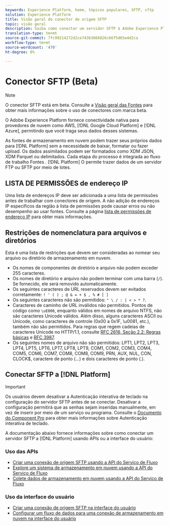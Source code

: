 ```yaml
---
keywords: Experience Platform, home, tópicos populares, SFTP, sftp
solution: Experience Platform
title: Visão geral do conector de origem SFTP
topic: visão geral
description: Saiba como conectar um servidor SFTP à Adobe Experience Platform usando APIs ou a interface do usuário.
translation-type: tm+mt
source-git-commit: 7fc99214272d2ce743b3666826c66f5d65e4d2ca
workflow-type: tm+mt
source-wordcount: '470'
ht-degree: 0%

---
```



# Conector SFTP (Beta)

>[!NOTE]
>
>O conector SFTP está em beta. Consulte a [Visão geral das Fontes](../../home.md#terms-and-conditions) para obter mais informações sobre o uso de conectores com marca beta.

O Adobe Experience Platform fornece conectividade nativa para provedores de nuvem como AWS, [!DNL Google Cloud Platform] e [!DNL Azure], permitindo que você traga seus dados desses sistemas.

As fontes de armazenamento em nuvem podem trazer seus próprios dados para [!DNL Platform] sem a necessidade de baixar, formatar ou fazer upload. Os dados assimilados podem ser formatados como XDM JSON, XDM Parquet ou delimitados. Cada etapa do processo é integrada ao fluxo de trabalho Fontes . [!DNL Platform] O permite trazer dados de um servidor FTP ou SFTP por meio de lotes.

## LISTA DE PERMISSÕES de endereço IP

Uma lista de endereços IP deve ser adicionada a uma lista de permissões antes de trabalhar com conectores de origem. A não adição de endereços IP específicos da região à lista de permissões pode causar erros ou não desempenho ao usar fontes. Consulte a página [lista de permissões de endereço IP](../../ip-address-allow-list.md) para obter mais informações.

## Restrições de nomenclatura para arquivos e diretórios

Esta é uma lista de restrições que devem ser consideradas ao nomear seu arquivo ou diretório de armazenamento em nuvem.

- Os nomes de componentes de diretório e arquivo não podem exceder 255 caracteres.
- Os nomes de diretório e arquivo não podem terminar com uma barra (`/`). Se fornecido, ele será removido automaticamente.
- Os seguintes caracteres de URL reservados devem ser evitados corretamente: `! ' ( ) ; @ & = + $ , % # [ ]`
- Os seguintes caracteres não são permitidos: `" \ / : | < > * ?`.
- Caracteres de caminho de URL inválidos não permitidos. Pontos de código como `\uE000`, enquanto válidos em nomes de arquivo NTFS, não são caracteres Unicode válidos. Além disso, alguns caracteres ASCII ou Unicode, como caracteres de controle (0x00 a 0x1F, \u0081, etc.), também não são permitidos. Para regras que regem cadeias de caracteres Unicode no HTTP/1.1, consulte [RFC 2616, Seção 2.2: Regras básicas](https://www.ietf.org/rfc/rfc2616.txt) e [RFC 3987](https://www.ietf.org/rfc/rfc3987.txt).
- Os seguintes nomes de arquivo não são permitidos: LPT1, LPT2, LPT3, LPT4, LPT5, LPT6, LPT7, LPT8, LPT9, COM1, COM2, COM3, COM4, COM5, COM6, COM7, COM8, COM8, COM9, PRN, AUX, NUL, CON, CLOCK$, caractere de ponto (...) e dois caracteres de ponto (.).

## Conectar SFTP a [!DNL Platform]

>[!IMPORTANT]
>
>Os usuários devem desativar a Autenticação interativa de teclado na configuração do servidor SFTP antes de se conectar. Desativar a configuração permitirá que as senhas sejam inseridas manualmente, em vez de inserir por meio de um serviço ou programa. Consulte o [Documento do Component Pro](https://doc.componentpro.com/ComponentPro-Sftp/authenticating-with-a-keyboard-interactive-authentication) para obter mais informações sobre Autenticação interativa de teclado.

A documentação abaixo fornece informações sobre como conectar um servidor SFTP a [!DNL Platform] usando APIs ou a interface do usuário:

### Uso das APIs

- [Criar uma conexão de origem SFTP usando a API do Serviço de Fluxo](../../tutorials/api/create/cloud-storage/sftp.md)
- [Explore um sistema de armazenamento em nuvem usando a API do Serviço de Fluxo](../../tutorials/api/explore/cloud-storage.md)
- [Colete dados de armazenamento em nuvem usando a API do Serviço de Fluxo](../../tutorials/api/collect/cloud-storage.md)

### Uso da interface do usuário

- [Criar uma conexão de origem SFTP na interface do usuário](../../tutorials/ui/create/cloud-storage/sftp.md)
- [Configurar um fluxo de dados para uma conexão de armazenamento em nuvem na interface do usuário](../../tutorials/ui/dataflow/batch/cloud-storage.md)